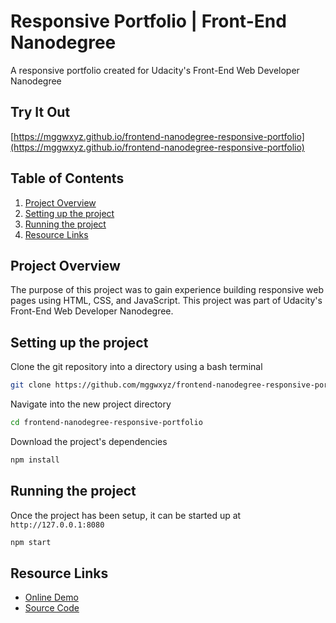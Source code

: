 # Responsive Portfolio | Front-End Nanodegree

A responsive portfolio created for Udacity's Front-End Web Developer Nanodegree

## Try It Out
[https://mggwxyz.github.io/frontend-nanodegree-responsive-portfolio](https://mggwxyz.github.io/frontend-nanodegree-responsive-portfolio)

## Table of Contents
1. [Project Overview](#project-overview)
1. [Setting up the project](#setting-up-the-project)
1. [Running the project](#running-the-project)
1. [Resource Links](#resource-links)

## Project Overview

The purpose of this project was to gain experience building responsive web pages using HTML, CSS, and JavaScript. This project was part of Udacity's Front-End Web Developer Nanodegree.

## Setting up the project
Clone the git repository into a directory using a bash terminal
```bash
git clone https://github.com/mggwxyz/frontend-nanodegree-responsive-portfolio.git
````

Navigate into the new project directory
```bash
cd frontend-nanodegree-responsive-portfolio
```

Download the project's dependencies
```bash
npm install
```

## Running the project
Once the project has been setup, it can be started up at `http://127.0.0.1:8080`
```bash
npm start
```

## Resource Links
* [Online Demo](https://mggwxyz.github.io/frontend-nanodegree-responsive-portfolio)
* [Source Code](https://github.com/mggwxyz/frontend-nanodegree-responsive-portfolio)